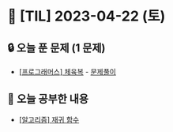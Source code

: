 # 📆 [TIL] 2023-04-22 (토)

## 🔒 오늘 푼 문제 (1 문제)

- [[프로그래머스] 체육복](https://school.programmers.co.kr/learn/courses/30/lessons/42862) - [문제풀이](https://monsta-zo.github.io/ps/PS-%EC%B2%B4%EC%9C%A1%EB%B3%B5/)

## 📝 오늘 공부한 내용

- [[알고리즘] 재귀 함수](https://monsta-zo.github.io/algorithm/AL-%EC%9E%AC%EA%B7%80/)
